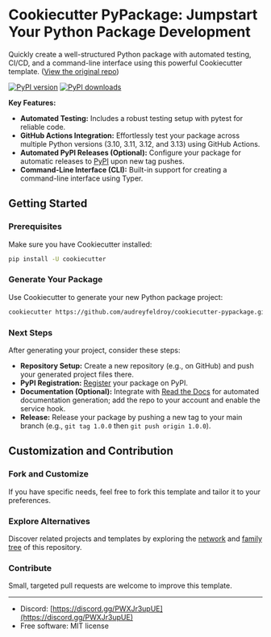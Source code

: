 # Cookiecutter PyPackage: Jumpstart Your Python Package Development

Quickly create a well-structured Python package with automated testing, CI/CD, and a command-line interface using this powerful Cookiecutter template. ([View the original repo](https://github.com/audreyfeldroy/cookiecutter-pypackage/))

[![PyPI version](https://img.shields.io/pypi/v/cookiecutter-pypackage.svg)](https://pypi.python.org/pypi/cookiecutter-pypackage)
[![PyPI downloads](https://img.shields.io/pypi/dm/cookiecutter-pypackage.svg)](https://pypi.python.org/pypi/cookiecutter-pypackage)

**Key Features:**

*   **Automated Testing:**  Includes a robust testing setup with pytest for reliable code.
*   **GitHub Actions Integration:**  Effortlessly test your package across multiple Python versions (3.10, 3.11, 3.12, and 3.13) using GitHub Actions.
*   **Automated PyPI Releases (Optional):**  Configure your package for automatic releases to [PyPI](https://pypi.python.org/pypi) upon new tag pushes.
*   **Command-Line Interface (CLI):**  Built-in support for creating a command-line interface using Typer.

## Getting Started

### Prerequisites

Make sure you have Cookiecutter installed:

```bash
pip install -U cookiecutter
```

### Generate Your Package

Use Cookiecutter to generate your new Python package project:

```bash
cookiecutter https://github.com/audreyfeldroy/cookiecutter-pypackage.git
```

### Next Steps

After generating your project, consider these steps:

*   **Repository Setup:** Create a new repository (e.g., on GitHub) and push your generated project files there.
*   **PyPI Registration:** [Register](https://packaging.python.org/tutorials/packaging-projects/#uploading-the-distribution-archives) your package on PyPI.
*   **Documentation (Optional):**  Integrate with [Read the Docs](https://readthedocs.io/) for automated documentation generation; add the repo to your account and enable the service hook.
*   **Release:** Release your package by pushing a new tag to your main branch (e.g., `git tag 1.0.0` then `git push origin 1.0.0`).

## Customization and Contribution

### Fork and Customize

If you have specific needs, feel free to fork this template and tailor it to your preferences.

### Explore Alternatives

Discover related projects and templates by exploring the [network](https://github.com/audreyfeldroy/cookiecutter-pypackage/network) and [family tree](https://github.com/audreyfeldroy/cookiecutter-pypackage/network/members) of this repository.

### Contribute

Small, targeted pull requests are welcome to improve this template.

---

*   Discord: [https://discord.gg/PWXJr3upUE](https://discord.gg/PWXJr3upUE)
*   Free software: MIT license